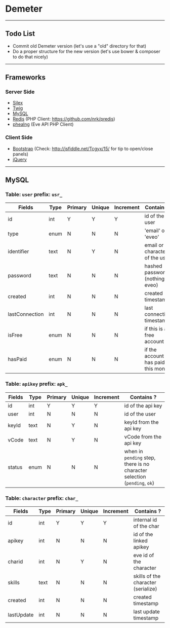 # Demeter

---

## Todo List

* Commit old Demeter version (let's use a "old" directory for that)
* Do a proper structure for the new version (let's use bower & composer to do that nicely)

---

## Frameworks

### Server Side
* [Silex](http://silex.sensiolabs.org/)
* [Twig](http://twig.sensiolabs.org/)
* [MySQL](http://php.net/manual/fr/book.pdo.php)
* [Redis](http://redis.io/) (PHP Client: https://github.com/nrk/predis)
* [phealng](https://github.com/3rdpartyeve/phealng) (Eve API PHP Client)

### Client Side
* [Bootstrap](http://getbootstrap.com/) (Check: http://jsfiddle.net/Tcgyx/15/ for tip to open/close panels)
* [jQuery](https://jquery.com/)

---

## MySQL

### Table: `user` prefix: `usr_`

| Fields         | Type | Primary | Unique | Increment | Contains ?                         |
| -------------- | ---- | ------- | ------ | --------- | ---------------------------------- |
| id             | int  | Y       | Y      | Y         | id of the user                     |
| type           | enum | N       | N      | N         | 'email' or 'eveo'                  |
| identifier     | text | N       | Y      | N         | email or characterid of the user   |
| password       | text | N       | N      | N         | hashed password (nothing is eveo)  |
| created        | int  | N       | N      | N         | created timestamp                  |
| lastConnection | int  | N       | N      | N         | last connection timestamp          |
| isFree         | enum | N       | N      | N         | if this is a free account          |
| hasPaid        | enum | N       | N      | N         | if the account has paid this month |

### Table: `apikey` prefix: `apk_`

| Fields | Type | Primary | Unique | Increment | Contains ?                                                                |
| ------ | ---- | ------- | ------ | --------- | ------------------------------------------------------------------------- |
| id     | int  | Y       | Y      | Y         | id of the api key                                                         |
| user   | int  | N       | N      | N         | id of the user                                                            |
| keyId  | text | N       | Y      | N         | keyId from the api key                                                    |
| vCode  | text | N       | Y      | N         | vCode from the api key                                                    |
| status | enum | N       | N      | N         | when in `pending` step, there is no character selection (`pending`, `ok`) |

### Table: `character` prefix: `char_`

| Fields         | Type | Primary | Unique | Increment | Contains ?                          |
| -------------- | ---- | ------- | ------ | --------- | ----------------------------------- |
| id             | int  | Y       | Y      | Y         | internal id of the char             |
| apikey         | int  | N       | N      | N         | id of the linked apikey             |
| charid         | int  | N       | Y      | N         | eve id of the character             |
| skills         | text | N       | N      | N         | skills of the character (serialize) |
| created        | int  | N       | N      | N         | created timestamp                   |
| lastUpdate     | int  | N       | N      | N         | last update timestamp               |